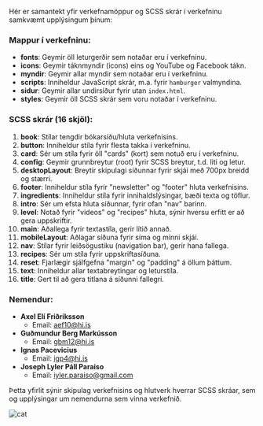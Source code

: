 Hér er samantekt yfir verkefnamöppur og SCSS skrár í verkefninu samkvæmt upplýsingum þínum:

### Mappur í verkefninu:
- **fonts**: Geymir öll leturgerðir sem notaðar eru í verkefninu.
- **icons**: Geymir táknmyndir (icons) eins og YouTube og Facebook tákn.
- **myndir**: Geymir allar myndir sem notaðar eru í verkefninu.
- **scripts**: Inniheldur JavaScript skrár, m.a. fyrir `hamburger` valmyndina.
- **sidur**: Geymir allar undirsíður fyrir utan `index.html`.
- **styles**: Geymir öll SCSS skrár sem voru notaðar í verkefninu.

### SCSS skrár (16 skjöl):
1. **book**: Stílar tengdir bókarsíðu/hluta verkefnisins.
2. **button**: Inniheldur stíla fyrir flesta takka í verkefninu.
3. **card**: Sér um stíla fyrir öll "cards" (kort) sem notuð eru í verkefninu.
4. **config**: Geymir grunnbreytur (root) fyrir SCSS breytur, t.d. liti og letur.
5. **desktopLayout**: Breytir skipulagi síðunnar fyrir skjái með 700px breidd og stærri.
6. **footer**: Inniheldur stíla fyrir "newsletter" og "footer" hluta verkefnisins.
7. **ingredients**: Inniheldur stíla fyrir innihaldslýsingar, bæði texta og töflur.
8. **intro**: Sér um efsta hluta síðunnar, fyrir ofan "nav" barinn.
9. **level**: Notað fyrir "videos" og "recipes" hluta, sýnir hversu erfitt er að gera uppskriftir.
10. **main**: Aðallega fyrir textastíla, gerir lítið annað.
11. **mobileLayout**: Aðlagar síðuna fyrir síma og minni skjái.
12. **nav**: Stílar fyrir leiðsögustiku (navigation bar), gerir hana fallega.
13. **recipes**: Sér um stíla fyrir uppskriftasíðuna.
14. **reset**: Fjarlægir sjálfgefna "margin" og "padding" á öllum þáttum.
15. **text**: Inniheldur allar textabreytingar og leturstíla.
16. **title**: Gert til að gera titlana á síðunni fallegri.

### Nemendur:
- **Axel Elí Friðriksson**
  - Email: aef10@hi.is
- **Guðmundur Berg Markússon**
  - Email: gbm12@hi.is
- **Ignas Pacevicius**
  - Email: igp4@hi.is
- **Joseph Lyler Páll Paraiso**
  - Email: iyler.paraiso@gmail.com

Þetta yfirlit sýnir skipulag verkefnisins og hlutverk hverrar SCSS skráar, sem og upplýsingar um nemendurna sem vinna verkefnið.

![cat](https://github.com/user-attachments/assets/cafb3f61-0cf3-429b-ab4c-2cfa412ba069)

